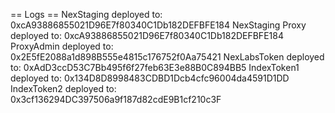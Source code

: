 == Logs ==
  NexStaging deployed to: 0xcA93886855021D96E7f80340C1Db182DEFBFE184
  NexStaging Proxy deployed to: 0xcA93886855021D96E7f80340C1Db182DEFBFE184
  ProxyAdmin deployed to: 0x2E5fE2088a1d898B555e4815c176752f0Aa75421
  NexLabsToken deployed to: 0xAdD3ccD53C7Bb495f6f27feb63E3e88B0C894BB5
  IndexToken1 deployed to: 0x134D8D8998483CDBD1Dcb4cfc96004da4591D1DD
  IndexToken2 deployed to: 0x3cf136294DC397506a9f187d82cdE9B1cf210c3F